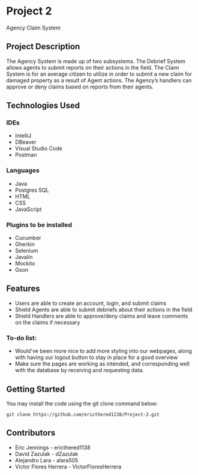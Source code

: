 # Project 2
 Agency Claim System

## Project Description
The Agency System is made up of two subsystems. The Debrief System allows agents to submit reports on their actions in the field. The Claim System is for an average citizen to utilize in order to submit a new claim for damaged property as a result of Agent actions. The Agency’s handlers can approve or deny claims based on reports from their agents.

## Technologies Used
### IDEs
- IntelliJ
- DBeaver
- Visual Studio Code
- Postman
### Languages
- Java
- Postgres SQL
- HTML
- CSS
- JavaScript

### Plugins to be installed
- Cucumber
- Gherkin
- Selenium
- Javalin
- Mockito
- Gson

## Features

- Users are able to create an account, login, and submit claims
- Shield Agents are able to submit debriefs about their actions in the field
- Shield Handlers are able to approve/deny claims and leave comments on the claims if necessary


### To-do list:
- Would've been more nice to add more styling into our webpages, along with having our logout button to stay in place for a good overview
- Make sure the pages are working as intended, and corresponding well with the database by receiving and requesting data.

## Getting Started
You may install the code using the git clone command below:
```
git clone https://github.com/ericthered1138/Project-2.git
```
<!--
Images of what it should look like
Usage
Here, you instruct other people on how to use your project after they’ve installed it. This would also be a good place to include screenshots of your project in action.
-->
## Contributors
- Eric Jennings - ericthered1138
- David Zazulak - dZazulak
- Alejandro Lara - alara505
- Victor Flores Herrera - VictorFloresHerrera
